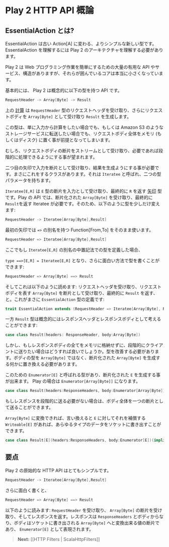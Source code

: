 <!-- translated -->
<!--
# Introduction to Play 2 HTTP API
-->
# Play 2 HTTP API 概論

<!--
## What is EssentialAction?
-->
## EssentialAction とは?

<!--
The EssentialAction is the new simpler type replacing the old Action[A]. To understand EssentialAction we need to understand the Play 2 architecture.
-->
EssentialAction は古い Action[A] に変わる、よりシンプルな新しい型です。 EssentialAction を理解するには Play 2 のアーキテクチャを理解する必要があります。

<!--
The core of Play2 is really small, surrounded by a fair amount of useful APIs, services and structure to make Web Programming tasks easier.
-->
Play 2 は Web プログラミング作業を簡単にするための大量の有用な API やサービス、構造がありますが、それらが囲んでいるコアは本当に小さくなっています。

<!--
Basically, Play2 is an API that abstractly have the following type:
-->
基本的には、 Play 2 は概念的に以下の型を持つ API です。

```scala
RequestHeader -> Array[Byte] -> Result 
```

<!--
The above [computation](http://www.haskell.org/arrows/) takes the request header `RequestHeader`, then takes the request body as `Array[Byte]` and produces a `Result`.
-->
上の [計算](http://www.haskell.org/arrows/) は `RequestHeader` 型のリクエストヘッダを受け取り、さらにリクエストボディを `Array[Byte]` として受け取り `Result` を生成します。

<!--
Now this type presumes putting request body entirely into memory (or disk), even if you only want to compute a value out of it, or better forward it to a storage service like Amazon S3.
-->
この型は、単に入力から計算をしたい場合でも、もしくは Amazon S3 のようなストレージサービスに転送したい場合でも、リクエストボディ全体をメモリ (もしくはディスク) に置く事が前提となってしまいます。

<!--
We rather want to receive request body chunks as a stream and be able to process them progressively if necessary.
-->
むしろ、リクエストボディの断片をストリームとして受け取り、必要であれば段階的に処理できるようにする事が望まれます。

<!--
What we need to change is the second arrow to make it receive its input in chunks and eventually produce a result. There is a type that does exactly this, it is called `Iteratee` and takes two type parameters.
-->
二つ目の矢印で入力を断片として受け取り、結果を生成ようにする事が必要です。まさにこれをするクラスがあります。それは `Iteratee` と呼ばれ、二つの型パラメータを持ちます。

<!--
`Iteratee[E,R]` is a type of [arrow](http://www.haskell.org/arrows/) that will take its input in chunks of type `E` and eventually return `R`. For our API we need an Iteratee that takes chunks of `Array[Byte]` and eventually return a `Result`. So we slightly modify the type to be:
-->
`Iteratee[E,R]` は `E` 型の断片を入力として受け取り、最終的に `R` を返す [矢印](http://www.haskell.org/arrows/) 型です。Play の API では、断片化された `Array[Byte]` を受け取り、最終的に `Result`を返す Iteratee が必要です。そのため、以下のように型を少しだけ変えます:

```scala
RequestHeader -> Iteratee[Array[Byte],Result]
```

<!--
For the first arrow, we are simply using the Function[From,To] which could be type aliased with `=>`:
-->
最初の矢印では `=>` の別名を持つ Function[From,To] をそのまま使います。

```scala
RequestHeader => Iteratee[Array[Byte],Result]
```

<!--
Now if I define an infix type alias for `Iteratee[E,R]`:
-->
ここでもし `Iteratee[E,R]` の別名の中置記法での型を定義した場合、

<!--
`type ==>[E,R] = Iteratee[E,R]` then I can write the type in a funnier way:
-->
`type ==>[E,R] = Iteratee[E,R]` となり、さらに面白い方法で型を書くことができます:

```scala
RequestHeader => Array[Byte] ==> Result
```

<!--
And this should read as: Take the request headers, take chunks of `Array[Byte]` which represent the request body and eventually return a `Result`. This exactly how the `EssentialAction` type is defined:
-->
そしてこれは以下のように読めます: リクエストヘッダを受け取り、リクエストボディを表す `Array[Byte]` を断片として受け取り、最終的に `Result` を返す、と。これがまさに `EssentialAction` 型の定義です:

```scala
trait EssentialAction extends (RequestHeader => Iteratee[Array[Byte], Result])
```

<!--
The `Result` type, on the other hand, can be abstractly thought of as the response headers and the body of the response:
-->
一方 `Result` 型は概念的にはレスポンスヘッダとレスポンスボディとして考えることができます:

```scala
case class Result(headers: ResponseHeader, body:Array[Byte])
```

<!--
But, what if we want to send the response body progressively to the client without filling it entirely into memory. We need to improve our type. We need to replace the body type from an `Array[Byte]` to something that produces chunks of `Array[Byte]`. 
-->
しかし、もしレスポンスボディの全てをメモリに格納せずに、段階的にクライアントに送りたい場合はどうすれば良いでしょうか。型を改善する必要があります。ボディの型を `Array[Byte]` ではなく、断片化された `Array[Byte]` を生成する何かに置き換える必要があります。

<!--
We already have a type for this and is called `Enumerator[E]` which means that it is capable of producing chunks of `E`, in our case `Enumerator[Array[Byte]]`: 
-->
このための `Enumerator[E]` と呼ばれる型があり、断片化された `E` を生成する事が出来ます。 Play の場合は `Enumerator[Array[Byte]]` になります。

```scala
case class Result(headers:ResponseHeaders, body:Enumerator[Array[Byte]])
```

<!--
If we don't have to send the response progressively we still can send the entire body as a single chunk.
-->
もしレスポンスを段階的に送る必要がない場合は、ボディ全体を一つの断片として送ることができます。

<!--
We can stream and write any type of data to socket as long as it is convertible to an `Array[Byte]`, that is what `Writeable[E]` insures for a given type 'E':
-->
`Array[Byte]` に変換できれば、言い換えると `E` に対してそれを補償する `Writeable[E]` があれば、あらゆるタイプのデータをソケットに書き出すことができます。

```scala
case class Result[E](headers:ResponseHeaders, body:Enumerator[E])(implicit writeable:Writeable[E])
```

<!--
## Bottom Line
-->
## 要点

<!--
The essential Play2 HTTP API is quite simple:
-->
Play 2 の原始的な HTTP API はとてもシンプルです。

```scala
RequestHeader -> Iteratee[Array[Byte],Result]
```
<!--
or the funnier
-->
さらに面白く書くと、

```scala
RequestHeader => Array[Byte] ==> Result
```

<!--
Which reads as the following: Take the `RequestHeader` then take chunks of `Array[Byte]` and return a response. A response consists of `ResponseHeaders` and a body which is chunks of values convertible to `Array[Byte]` to be written to the socket represented in the `Enumerator[E]` type.
-->
以下のように読みます: `RequestHeader` を受け取り、 `Array[Byte]` の断片を受け取り、そしてレスポンスを返す。レスポンスは `ResponseHeaders` とボディからなり、ボディはソケットに書き出される `Array[Byte]` へと変換出来る値の断片であり、 `Enumerator[E]` として表現されます。

> **Next:** [[HTTP Filters | ScalaHttpFilters]]
